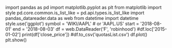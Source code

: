 import pandas as pd
import matplotlib.pyplot as plt
from matplotlib import style
pd.core.common.is_list_like = pd.api.types.is_list_like
import pandas_datareader.data as web
from datetime import datetime
style.use('ggplot')
symbol = 'WIKI/AAPL'  # or 'AAPL.US'
start = '2018-08-01'
end = '2018-08-03'
df = web.DataReader('F', 'robinhood')
#df.loc['2015-01-02']
print(df['close_price'])
#df.to_csv('quotasList.csv')
df.plot()
plt.show()
